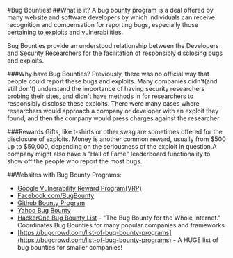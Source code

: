 #Bug Bounties!
##What is it?
A bug bounty program is a deal offered by many website and software developers by which individuals can receive recognition and compensation for reporting bugs, especially those pertaining to exploits and vulnerabilities. 

Bug Bounties provide an understood relationship between the Developers and Security Researchers for the facilitation of responsibly disclosing bugs and exploits.

###Why have Bug Bounties?
Previously, there was no official way that people could report these bugs and exploits. Many companies didn't(and still don't) understand the importance of having security researchers probing their sites, and didn't have methods in for researchers to responsibly disclose these exploits. There were many cases where researchers would approach a company or developer with an exploit they found, and then the company would press charges against the researcher.

###Rewards
Gifts, like t-shirts or other swag are sometimes offered for the disclosure of exploits. Money is another common reward, usually from $500 up to $50,000, depending on the seriousness of the exploit in question.A company might also have a "Hall of Fame" leaderboard functionality to show off the people who report the most bugs.

##Websites with Bug Bounty Programs:
* [Google Vulnerability Reward Program(VRP)](http://www.google.com/about/appsecurity/reward-program/)
* [Facebook.com/BugBounty](https://www.facebook.com/BugBounty)
* [Github Bounty Program](https://bounty.github.com/)
* [Yahoo Bug Bounty](http://bugbounty.yahoo.com/)
* [HackerOne Bug Bounty List](https://hackerone.com/internet-bug-bounty) - "The Bug Bounty for the Whole Internet." Coordinates Bug Bounties for many popular companies and frameworks.
* [https://bugcrowd.com/list-of-bug-bounty-programs](https://bugcrowd.com/list-of-bug-bounty-programs) - A HUGE list of bug bounties for smaller companies!